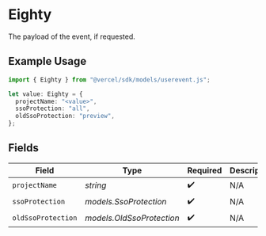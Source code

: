# Eighty

The payload of the event, if requested.

## Example Usage

```typescript
import { Eighty } from "@vercel/sdk/models/userevent.js";

let value: Eighty = {
  projectName: "<value>",
  ssoProtection: "all",
  oldSsoProtection: "preview",
};
```

## Fields

| Field                     | Type                      | Required                  | Description               |
| ------------------------- | ------------------------- | ------------------------- | ------------------------- |
| `projectName`             | *string*                  | :heavy_check_mark:        | N/A                       |
| `ssoProtection`           | *models.SsoProtection*    | :heavy_check_mark:        | N/A                       |
| `oldSsoProtection`        | *models.OldSsoProtection* | :heavy_check_mark:        | N/A                       |